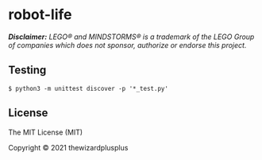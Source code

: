 # robot-life

_**Disclaimer:** LEGO® and MINDSTORMS® is a trademark of the LEGO Group of companies which does not sponsor, authorize or endorse this project._

## Testing

```
$ python3 -m unittest discover -p '*_test.py'
```

## License

The MIT License (MIT)

Copyright &copy; 2021 thewizardplusplus
